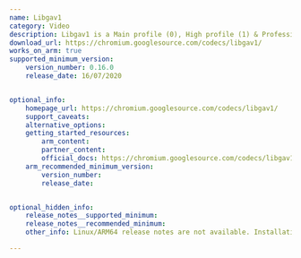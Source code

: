 ```yaml
---
name: Libgav1
category: Video
description: Libgav1 is a Main profile (0), High profile (1) & Professional profile (2) compliant AV1 decoder.
download_url: https://chromium.googlesource.com/codecs/libgav1/
works_on_arm: true
supported_minimum_version:
    version_number: 0.16.0
    release_date: 16/07/2020


optional_info:
    homepage_url: https://chromium.googlesource.com/codecs/libgav1/
    support_caveats:
    alternative_options:
    getting_started_resources:
        arm_content:
        partner_content:
        official_docs: https://chromium.googlesource.com/codecs/libgav1/+/refs/tags/v0.19.0/README.md
    arm_recommended_minimum_version:
        version_number:
        release_date:


optional_hidden_info:
    release_notes__supported_minimum:
    release_notes__recommended_minimum:
    other_info: Linux/ARM64 release notes are not available. Installation and testing are done using source code.

---
```

